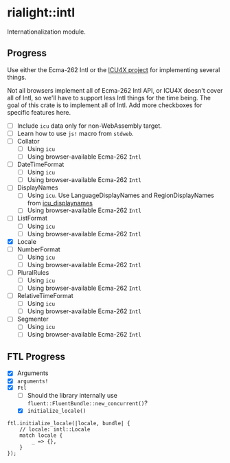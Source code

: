 # rialight::intl

Internationalization module.

## Progress

Use either the Ecma-262 Intl or the [ICU4X project](https://crates.io/crates/icu) for implementing several things.

Not all browsers implement all of Ecma-262 Intl API, or ICU4X doesn't cover all of Intl, so we'll have to support less Intl things for the time being. The goal of this crate is to implement all of Intl. Add more checkboxes for specific features here.

- [ ] Include `icu` data only for non-WebAssembly target.
- [ ] Learn how to use `js!` macro from `stdweb`.
- [ ] Collator
  - [ ] Using `icu`
  - [ ] Using browser-available Ecma-262 `Intl`
- [ ] DateTimeFormat
  - [ ] Using `icu`
  - [ ] Using browser-available Ecma-262 `Intl`
- [ ] DisplayNames
  - [ ] Using `icu`. Use LanguageDisplayNames and RegionDisplayNames from [icu_displaynames](https://docs.rs/icu_displaynames/latest/icu_displaynames/index.html)
  - [ ] Using browser-available Ecma-262 `Intl`
- [ ] ListFormat
  - [ ] Using `icu`
  - [ ] Using browser-available Ecma-262 `Intl`
- [x] Locale
- [ ] NumberFormat
  - [ ] Using `icu`
  - [ ] Using browser-available Ecma-262 `Intl`
- [ ] PluralRules
  - [ ] Using `icu`
  - [ ] Using browser-available Ecma-262 `Intl`
- [ ] RelativeTimeFormat
  - [ ] Using `icu`
  - [ ] Using browser-available Ecma-262 `Intl`
- [ ] Segmenter
  - [ ] Using `icu`
  - [ ] Using browser-available Ecma-262 `Intl`

## FTL Progress

- [x] Arguments
- [x] `arguments!`
- [x] `Ftl`
  - [ ] Should the library internally use `fluent::FluentBundle::new_concurrent()`?
  - [x] `initialize_locale()`
```
ftl.initialize_locale(|locale, bundle| {
    // locale: intl::Locale
    match locale {
        _ => {},
    }
});
```